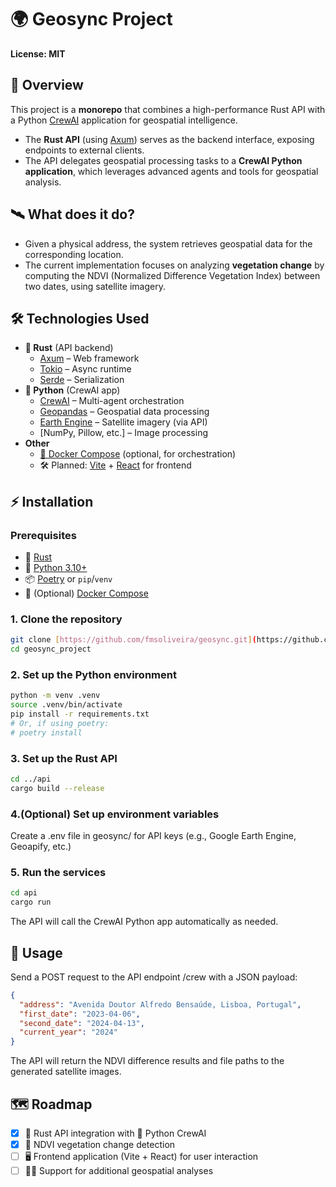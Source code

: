# 🌍 Geosync Project

**License: MIT**

## 🚀 Overview

This project is a **monorepo** that combines a high-performance Rust API with a Python [CrewAI](https://crewai.com/) application for geospatial intelligence.

- The **Rust API** (using [Axum](https://github.com/tokio-rs/axum)) serves as the backend interface, exposing endpoints to external clients.
- The API delegates geospatial processing tasks to a **CrewAI Python application**, which leverages advanced agents and tools for geospatial analysis.

## 🛰️ What does it do?

- Given a physical address, the system retrieves geospatial data for the corresponding location.
- The current implementation focuses on analyzing **vegetation change** by computing the NDVI (Normalized Difference Vegetation Index) between two dates, using satellite imagery.

## 🛠️ Technologies Used

- **🦀 Rust** (API backend)
  - [Axum](https://github.com/tokio-rs/axum) – Web framework
  - [Tokio](https://tokio.rs/) – Async runtime
  - [Serde](https://serde.rs/) – Serialization
- **🐍 Python** (CrewAI app)
  - [CrewAI](https://crewai.com/) – Multi-agent orchestration
  - [Geopandas](https://geopandas.org/) – Geospatial data processing
  - [Earth Engine](https://earthengine.google.com/) – Satellite imagery (via API)
  - [NumPy, Pillow, etc.] – Image processing
- **Other**
  - [🐳 Docker Compose](https://docs.docker.com/compose/) (optional, for orchestration)
  - 🛠️ Planned: [Vite](https://vitejs.dev/) + [React](https://react.dev/) for frontend

## ⚡ Installation

### Prerequisites

- 🦀 [Rust](https://www.rust-lang.org/tools/install)
- 🐍 [Python 3.10+](https://www.python.org/downloads/)
- 📦 [Poetry](https://python-poetry.org/) or `pip`/`venv`
- 🐳 (Optional) [Docker Compose](https://docs.docker.com/compose/)

### 1. Clone the repository

```bash
git clone [https://github.com/fmsoliveira/geosync.git](https://github.com/fmsoliveira/geosync.git)
cd geosync_project
```

### 2. Set up the Python environment

```bash
python -m venv .venv
source .venv/bin/activate
pip install -r requirements.txt
# Or, if using poetry:
# poetry install
```

### 3. Set up the Rust API

```bash
cd ../api
cargo build --release
```

### 4.(Optional) Set up environment variables

Create a .env file in geosync/ for API keys (e.g., Google Earth Engine, Geoapify, etc.)

### 5. Run the services

```bash
cd api
cargo run
```

The API will call the CrewAI Python app automatically as needed.

## 📡 Usage

Send a POST request to the API endpoint /crew with a JSON payload:

```json
{
  "address": "Avenida Doutor Alfredo Bensaúde, Lisboa, Portugal",
  "first_date": "2023-04-06",
  "second_date": "2024-04-13",
  "current_year": "2024"
}
```

The API will return the NDVI difference results and file paths to the generated satellite images.

## 🗺️ Roadmap

- [x] 🦀 Rust API integration with 🐍 Python CrewAI
- [x] 🌱 NDVI vegetation change detection
- [ ] 🖥️ Frontend application (Vite + React) for user interaction
- [ ] 🧑‍💻 Support for additional geospatial analyses
